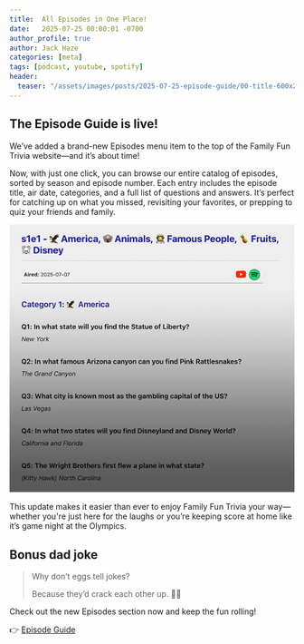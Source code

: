```yaml
---
title:  All Episodes in One Place!
date:   2025-07-25 00:00:01 -0700
author_profile: true
author: Jack Haze
categories: [meta]
tags: [podcast, youtube, spotify]
header:
  teaser: "/assets/images/posts/2025-07-25-episode-guide/00-title-600x200.png"
---
```


## The Episode Guide is live!

We’ve added a brand-new Episodes menu item to the top of the Family Fun Trivia website—and it’s about time!

Now, with just one click, you can browse our entire catalog of episodes, sorted by season and episode number. Each entry includes the episode title, air date, categories, and a full list of questions and answers. It’s perfect for catching up on what you missed, revisiting your favorites, or prepping to quiz your friends and family.

![Episode details](/assets/images/posts/2025-07-25-episode-guide/01-ep-details-600x563.png)

<!--
And don’t worry—answers are hidden by default so you can test yourself before peeking. (Because bragging rights are important, obviously.)
-->

This update makes it easier than ever to enjoy Family Fun Trivia your way—whether you're just here for the laughs or you’re keeping score at home like it’s game night at the Olympics.

## Bonus dad joke

> Why don’t eggs tell jokes?
>
> Because they’d crack each other up. 🥚😄

Check out the new Episodes section now and keep the fun rolling!

👉 [Episode Guide](/episodes/)
